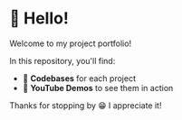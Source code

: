 # 👋 Hello!

Welcome to my project portfolio!

In this repository, you'll find:

- 📂 **Codebases** for each project
- 🎥 **YouTube Demos** to see them in action

Thanks for stopping by 😁 I appreciate it!
